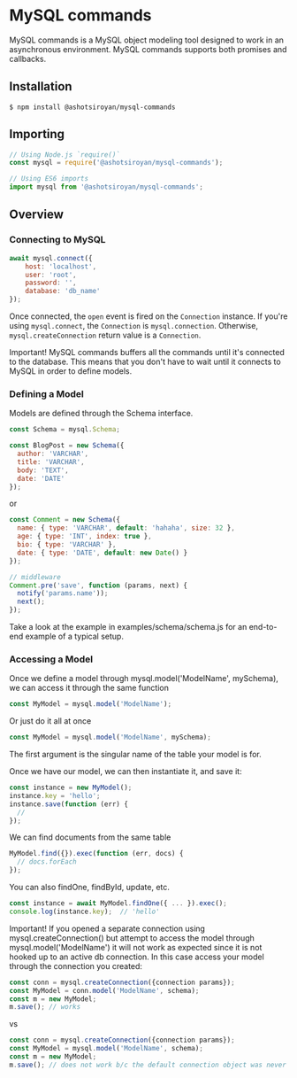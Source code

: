 # MySQL commands
MySQL commands is a MySQL object modeling tool designed to work in an asynchronous environment. MySQL commands supports both promises and callbacks.

## Installation
```
$ npm install @ashotsiroyan/mysql-commands
```

## Importing
```js
// Using Node.js `require()`
const mysql = require('@ashotsiroyan/mysql-commands');

// Using ES6 imports
import mysql from '@ashotsiroyan/mysql-commands';
```

## Overview

### Connecting to MySQL

```js
await mysql.connect({
    host: 'localhost',
    user: 'root',
    password: '',
    database: 'db_name'
});
```

Once connected, the `open` event is fired on the `Connection` instance. If you're using `mysql.connect`, the `Connection` is `mysql.connection`. Otherwise, `mysql.createConnection` return value is a `Connection`.

Important! MySQL commands buffers all the commands until it's connected to the database. This means that you don't have to wait until it connects to MySQL in order to define models.

### Defining a Model
Models are defined through the Schema interface.

```js
const Schema = mysql.Schema;

const BlogPost = new Schema({
  author: 'VARCHAR',
  title: 'VARCHAR',
  body: 'TEXT',
  date: 'DATE'
});
```
or

```js
const Comment = new Schema({
  name: { type: 'VARCHAR', default: 'hahaha', size: 32 },
  age: { type: 'INT', index: true },
  bio: { type: 'VARCHAR' },
  date: { type: 'DATE', default: new Date() }
});

// middleware
Comment.pre('save', function (params, next) {
  notify('params.name'));
  next();
});
```

Take a look at the example in examples/schema/schema.js for an end-to-end example of a typical setup.

### Accessing a Model
Once we define a model through mysql.model('ModelName', mySchema), we can access it through the same function

```js
const MyModel = mysql.model('ModelName');
```

Or just do it all at once

```js
const MyModel = mysql.model('ModelName', mySchema);
```
The first argument is the singular name of the table your model is for. 


Once we have our model, we can then instantiate it, and save it:
```js
const instance = new MyModel();
instance.key = 'hello';
instance.save(function (err) {
  //
});
```

We can find documents from the same table
```js
MyModel.find({}).exec(function (err, docs) {
  // docs.forEach
});
```

You can also findOne, findById, update, etc.
```js
const instance = await MyModel.findOne({ ... }).exec();
console.log(instance.key);  // 'hello'
```

Important! If you opened a separate connection using mysql.createConnection() but attempt to access the model through mysql.model('ModelName') it will not work as expected since it is not hooked up to an active db connection. In this case access your model through the connection you created:
```js
const conn = mysql.createConnection({connection params});
const MyModel = conn.model('ModelName', schema);
const m = new MyModel;
m.save(); // works
```

vs

```js
const conn = mysql.createConnection({connection params});
const MyModel = mysql.model('ModelName', schema);
const m = new MyModel;
m.save(); // does not work b/c the default connection object was never connected
```